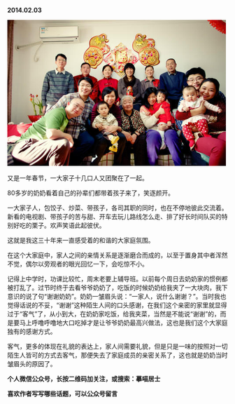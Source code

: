 
          
            
**2014.02.03**



![](img/51001-f14c7ce0a2a1523f.jpg)




又是一年春节，一大家子十几口人又团聚在了一起。

80多岁的奶奶看着自己的孙辈们都带着孩子来了，笑逐颜开。

一大家子人，包饺子、炒菜、带孩子，各司其职的同时，也在不停地彼此交流着。新看的电视剧、带孩子的苦与甜、开车去玩儿路线怎么走、排了好长时间队买的特别好吃的栗子。欢声笑语此起彼伏。

这就是我这三十年来一直感受着的和谐的大家庭氛围。

在这个大家庭中，家人之间的亲情关系是逐渐磨合而成的，以至于置身其中者浑然不觉，偶尔以旁观者的眼光回忆一下，会吃惊不小。

记得上中学时，功课比较忙，周末老要上辅导班。以前每个周日去奶奶家的惯例都被打乱了。过节时终于去看爷爷奶奶了，吃饭的时候奶奶给我夹了一大块肉，我下意识的说了句“谢谢奶奶”。奶奶一皱眉头说：“一家人，说什么谢谢？”。当时我也觉得话说的不妥，“谢谢”这种陌生人间的口头感谢，在我们这个亲密的家里就显得过于“客气”了，从小到大，在奶奶家吃饭，给我夹菜，当然是不能说“谢谢”的，而是要马上呼噜呼噜地大口吃掉才是让爷爷奶奶最高兴做法，这也是我们这个大家庭独有的感谢方式。

客气，更多的体现在礼貌的表达上，家人间需要礼貌，但是只是一味的按照对一切陌生人皆可的方式去客气，那便失去了家庭成员的亲密关系了，这也就是奶奶当时皱眉头的原因了。


**个人微信公众号，长按二维码加关注，或搜索：摹喵居士**

**喜欢作者写写哪些话题，可以公众号留言**




          
        